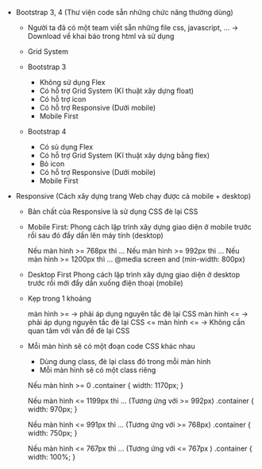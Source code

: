 - Bootstrap 3, 4 (Thư viện code sẵn những chức năng thường dùng)
  + Người ta đã có một team viết sẵn những file css, javascript, ... -> Download về khai báo trong html và sử dụng
  + Grid System

  + Bootstrap 3 
    + Không sử dụng Flex
    + Có hỗ trợ Grid System (Kĩ thuật xây dựng float)
    + Có hỗ trợ icon
    + Có hỗ trợ Responsive (Dưới mobile)
    + Mobile First

  + Bootstrap 4
    + Có sủ dụng Flex
    + Có hỗ trợ Grid System (Kĩ thuật xây dựng bằng flex)
    + Bỏ icon
    + Có hỗ trợ Responsive (Dưới mobile)
    + Mobile First

- Responsive (Cách xây dựng trang Web chạy được cả mobile + desktop)
  + Bản chất của Responsive là sử dụng CSS đè lại CSS
  
  + Mobile First: 
    Phong cách lập trình xây dựng giao diện ở mobile trước rồi sau đó đẩy dần lên máy tính (desktop)
    
    Nếu màn hình >= 768px thì ...
    Nếu màn hình >= 992px thì ...
    Nếu màn hình >= 1200px thì ...
    @media screen and (min-width: 800px)

  + Desktop First 
    Phong cách lập trình xây dựng giao diện ở desktop trước rồi mới đẩy dần xuống điện thoại (mobile)

  + Kẹp trong 1 khoảng
    
    màn hình >= -> phải áp dụng nguyên tắc đè lại CSS
    màn hình <= -> phải áp dụng nguyên tắc đè lại CSS
    <= màn hình <= -> Không cần quan tâm với vấn đề đè lại CSS
  
  
  + Mỗi màn hình sẽ có một đoạn code CSS khác nhau
    + Dùng dung class, đè lại class đó trong mỗi màn hình
    + Mỗi màn hình sẽ có một class riêng
    
    Nếu màn hình >= 0
    .container {
      width: 1170px;
    }

    Nếu màn hình <= 1199px thì ... (Tương ứng với >= 992px)
      .container {
        width: 970px;
      }

    Nếu màn hình <= 991px thì ... (Tương ứng với >= 768px)
      .container {
        width: 750px;
      }

    Nếu màn hình <= 767px thì ... (Tương ứng với <= 767px )
      .container {
       width: 100%;
      }